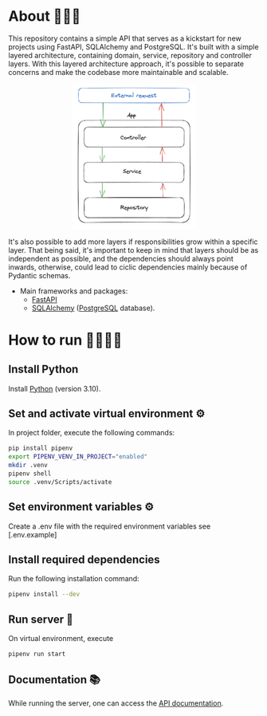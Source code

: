 # About 🧑🏻‍💻

This repository contains a simple API that serves as a kickstart for new projects using FastAPI, SQLAlchemy and PostgreSQL. It's built with a simple layered architecture, containing domain, service, repository and controller layers. With this layered architecture approach, it's possible to separate concerns and make the codebase more maintainable and scalable.

<p align="center">
  <img src="layered-architecture.png" width="250">
</p>

It's also possible to add more layers if responsibilities grow within a specific layer. That being said, it's important to keep in mind that layers should be as independent as possible, and the dependencies should always point inwards, otherwise, could lead to ciclic dependencies mainly because of Pydantic schemas.

- Main frameworks and packages:
  - [FastAPI](https://fastapi.tiangolo.com/)
  - [SQLAlchemy](https://www.sqlalchemy.org/) ([PostgreSQL](https://www.postgresql.org/) database).

# How to run 🏃🏻‍♂️‍➡️

## Install Python

Install [Python](https://www.python.org/downloads/) (version 3.10).

## Set and activate virtual environment ⚙

In project folder, execute the following commands:

```bash
pip install pipenv
export PIPENV_VENV_IN_PROJECT="enabled"
mkdir .venv
pipenv shell
source .venv/Scripts/activate
```

## Set environment variables ⚙

Create a .env file with the required environment variables see [.env.example]

## Install required dependencies

Run the following installation command:

```bash
pipenv install --dev
```

## Run server 🚀

On virtual environment, execute

```bash
pipenv run start
```

## Documentation 📚

While running the server, one can access the [API documentation](http://localhost:1337/docs).
